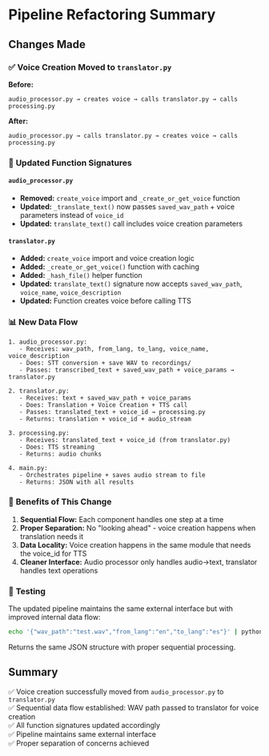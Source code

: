 # Pipeline Refactoring Summary

## Changes Made

### ✅ **Voice Creation Moved to `translator.py`**

**Before:**
```
audio_processor.py → creates voice → calls translator.py → calls processing.py
```

**After:**
```
audio_processor.py → calls translator.py → creates voice → calls processing.py
```

### 🔄 **Updated Function Signatures**

#### `audio_processor.py`
- **Removed:** `create_voice` import and `_create_or_get_voice` function
- **Updated:** `_translate_text()` now passes `saved_wav_path` + voice parameters instead of `voice_id`
- **Updated:** `translate_text()` call includes voice creation parameters

#### `translator.py` 
- **Added:** `create_voice` import and voice creation logic
- **Added:** `_create_or_get_voice()` function with caching
- **Added:** `_hash_file()` helper function  
- **Updated:** `translate_text()` signature now accepts `saved_wav_path`, `voice_name`, `voice_description`
- **Updated:** Function creates voice before calling TTS

### 📊 **New Data Flow**

```
1. audio_processor.py:
   - Receives: wav_path, from_lang, to_lang, voice_name, voice_description
   - Does: STT conversion + save WAV to recordings/
   - Passes: transcribed_text + saved_wav_path + voice_params → translator.py

2. translator.py:
   - Receives: text + saved_wav_path + voice_params
   - Does: Translation + Voice Creation + TTS call
   - Passes: translated_text + voice_id → processing.py
   - Returns: translation + voice_id + audio_stream

3. processing.py:
   - Receives: translated_text + voice_id (from translator.py)
   - Does: TTS streaming
   - Returns: audio chunks

4. main.py:
   - Orchestrates pipeline + saves audio stream to file
   - Returns: JSON with all results
```

### 🎯 **Benefits of This Change**

1. **Sequential Flow:** Each component handles one step at a time
2. **Proper Separation:** No "looking ahead" - voice creation happens when translation needs it
3. **Data Locality:** Voice creation happens in the same module that needs the voice_id for TTS
4. **Cleaner Interface:** Audio processor only handles audio→text, translator handles text operations

### 🧪 **Testing**

The updated pipeline maintains the same external interface but with improved internal data flow:

```bash
echo '{"wav_path":"test.wav","from_lang":"en","to_lang":"es"}' | python3 apps/main.py
```

Returns the same JSON structure with proper sequential processing.

## Summary

✅ Voice creation successfully moved from `audio_processor.py` to `translator.py`  
✅ Sequential data flow established: WAV path passed to translator for voice creation  
✅ All function signatures updated accordingly  
✅ Pipeline maintains same external interface  
✅ Proper separation of concerns achieved